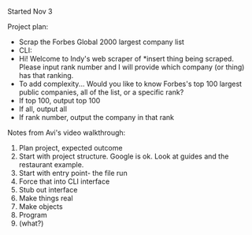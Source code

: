 Started Nov 3


Project plan:

- Scrap the Forbes Global 2000 largest company list
- CLI:
- Hi! Welcome to Indy's web scraper of *insert thing being scraped. Please input rank number and I will provide which company (or thing) has that ranking. 
- To add complexity... Would you like to know Forbes's top 100 largest public companies, all of the list, or a specific rank? 
- If top 100, output top 100 
- If all, output all 
- If rank number, output the company in that rank 


Notes from Avi's video walkthrough:
1. Plan project, expected outcome 
2. Start with project structure. Google is ok. Look at guides and the restaurant example. 
3. Start with entry point- the file run 
4. Force that into CLI interface 
5. Stub out interface 
6. Make things real
7. Make objects 
8. Program
9. (what?)

